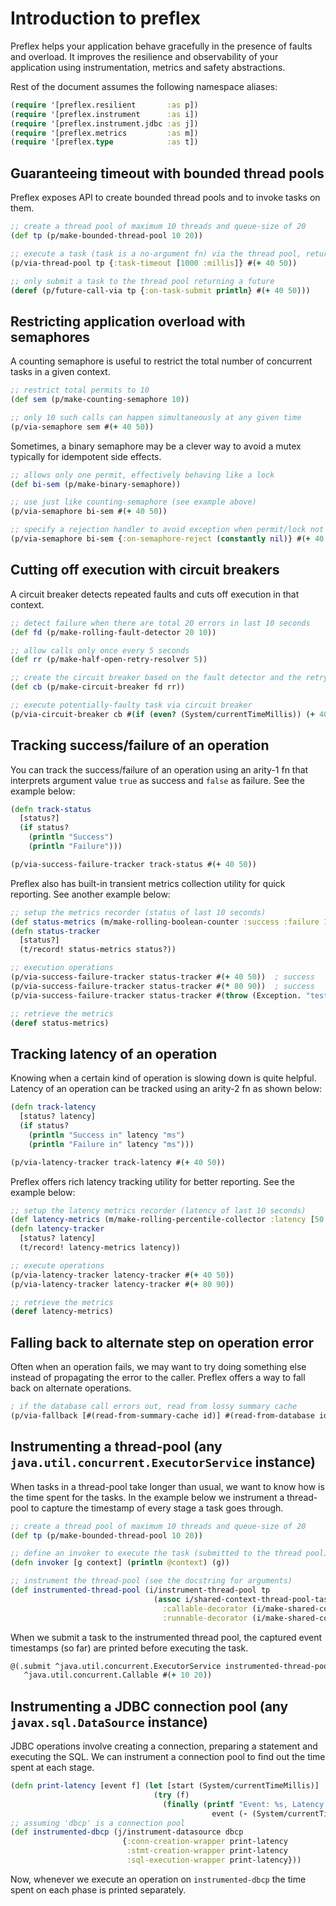 # Introduction to preflex

<!---
TODO: write [great documentation](http://jacobian.org/writing/what-to-write/)
-->

Preflex helps your application behave gracefully in the presence of faults and overload. It improves the resilience
and observability of your application using instrumentation, metrics and safety abstractions.

Rest of the document assumes the following namespace aliases:

```clojure
(require '[preflex.resilient       :as p])
(require '[preflex.instrument      :as i])
(require '[preflex.instrument.jdbc :as j])
(require '[preflex.metrics         :as m])
(require '[preflex.type            :as t])
```


## Guaranteeing timeout with bounded thread pools

Preflex exposes API to create bounded thread pools and to invoke tasks on them.

```clojure
;; create a thread pool of maximum 10 threads and queue-size of 20
(def tp (p/make-bounded-thread-pool 10 20))

;; execute a task (task is a no-argument fn) via the thread pool, returning task result
(p/via-thread-pool tp {:task-timeout [1000 :millis]} #(+ 40 50))

;; only submit a task to the thread pool returning a future
(deref (p/future-call-via tp {:on-task-submit println} #(+ 40 50)))
```


## Restricting application overload with semaphores

A counting semaphore is useful to restrict the total number of concurrent tasks in a given context.

```clojure
;; restrict total permits to 10
(def sem (p/make-counting-semaphore 10))

;; only 10 such calls can happen simultaneously at any given time
(p/via-semaphore sem #(+ 40 50))
```

Sometimes, a binary semaphore may be a clever way to avoid a mutex typically for idempotent side effects.

```clojure
;; allows only one permit, effectively behaving like a lock
(def bi-sem (p/make-binary-semaphore))

;; use just like counting-semaphore (see example above)
(p/via-semaphore bi-sem #(+ 40 50))

;; specify a rejection handler to avoid exception when permit/lock not acquired
(p/via-semaphore bi-sem {:on-semaphore-reject (constantly nil)} #(+ 40 50))
```


## Cutting off execution with circuit breakers

A circuit breaker detects repeated faults and cuts off execution in that context.

```clojure
;; detect failure when there are total 20 errors in last 10 seconds
(def fd (p/make-rolling-fault-detector 20 10))

;; allow calls only once every 5 seconds
(def rr (p/make-half-open-retry-resolver 5))

;; create the circuit breaker based on the fault detector and the retry resolver
(def cb (p/make-circuit-breaker fd rr))

;; execute potentially-faulty task via circuit breaker
(p/via-circuit-breaker cb #(if (even? (System/currentTimeMillis)) (+ 40 50) (throw (Exception. "test"))))
```


## Tracking success/failure of an operation

You can track the success/failure of an operation using an arity-1 fn that interprets argument value `true` as success
and `false` as failure. See the example below:

```clojure
(defn track-status
  [status?]
  (if status?
    (println "Success")
    (println "Failure")))

(p/via-success-failure-tracker track-status #(+ 40 50))
```

Preflex also has built-in transient metrics collection utility for quick reporting. See another example below:

```clojure
;; setup the metrics recorder (status of last 10 seconds)
(def status-metrics (m/make-rolling-boolean-counter :success :failure 10))
(defn status-tracker
  [status?]
  (t/record! status-metrics status?))

;; execution operations
(p/via-success-failure-tracker status-tracker #(+ 40 50))  ; success
(p/via-success-failure-tracker status-tracker #(* 80 90))  ; success
(p/via-success-failure-tracker status-tracker #(throw (Exception. "test")))  ; failure

;; retrieve the metrics
(deref status-metrics)
```


## Tracking latency of an operation

Knowing when a certain kind of operation is slowing down is quite helpful. Latency of an operation can be tracked
using an arity-2 fn as shown below:

```clojure
(defn track-latency
  [status? latency]
  (if status?
    (println "Success in" latency "ms")
    (println "Failure in" latency "ms")))

(p/via-latency-tracker track-latency #(+ 40 50))
```

Preflex offers rich latency tracking utility for better reporting. See the example below:

```clojure
;; setup the latency metrics recorder (latency of last 10 seconds)
(def latency-metrics (m/make-rolling-percentile-collector :latency [50 90 95 99 99.5] 10))
(defn latency-tracker
  [status? latency]
  (t/record! latency-metrics latency))

;; execute operations
(p/via-latency-tracker latency-tracker #(+ 40 50))
(p/via-latency-tracker latency-tracker #(+ 80 90))

;; retrieve the metrics
(deref latency-metrics)
```


## Falling back to alternate step on operation error

Often when an operation fails, we may want to try doing something else instead of propagating the error to the caller.
Preflex offers a way to fall back on alternate operations.

```clojure
; if the database call errors out, read from lossy summary cache
(p/via-fallback [#(read-from-summary-cache id)] #(read-from-database id))
```


## Instrumenting a thread-pool (any `java.util.concurrent.ExecutorService` instance)

When tasks in a thread-pool take longer than usual, we want to know how is the time spent for the tasks. In the example
below we instrument a thread-pool to capture the timestamp of every stage a task goes through.

```clojure
;; create a thread pool of maximum 10 threads and queue-size of 20
(def tp (p/make-bounded-thread-pool 10 20))

;; define an invoker to execute the task (submitted to the thread pool) as a no-arg fn
(defn invoker [g context] (println @context) (g))

;; instrument the thread-pool (see the docstring for arguments)
(def instrumented-thread-pool (i/instrument-thread-pool tp
                                (assoc i/shared-context-thread-pool-task-wrappers-millis
                                  :callable-decorator (i/make-shared-context-callable-decorator invoker)
                                  :runnable-decorator (i/make-shared-context-runnable-decorator invoker))))
```

When we submit a task to the instrumented thread pool, the captured event timestamps (so far) are printed before
executing the task.

```clojure
@(.submit ^java.util.concurrent.ExecutorService instrumented-thread-pool
   ^java.util.concurrent.Callable #(+ 10 20))
```


## Instrumenting a JDBC connection pool (any `javax.sql.DataSource` instance)

JDBC operations involve creating a connection, preparing a statement and executing the SQL. We can instrument a
connection pool to find out the time spent at each stage.

```clojure
(defn print-latency [event f] (let [start (System/currentTimeMillis)]
                                (try (f)
                                  (finally (printf "Event: %s, Latency: %d millis"
                                             event (- (System/currentTimeMillis) start))))))
;; assuming 'dbcp' is a connection pool
(def instrumented-dbcp (j/instrument-datasource dbcp
                         {:conn-creation-wrapper print-latency
                          :stmt-creation-wrapper print-latency
                          :sql-execution-wrapper print-latency}))
```

Now, whenever we execute an operation on `instrumented-dbcp` the time spent on each phase is printed separately.